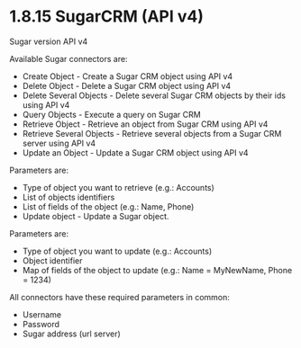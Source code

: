 # 1.8.15 SugarCRM (API v4)

Sugar version API v4

Available Sugar connectors are:

* Create Object - Create a Sugar CRM object using API v4
* Delete Object - Delete a Sugar CRM object using API v4
* Delete Several Objects - Delete several Sugar CRM objects by their ids using API v4
* Query Objects - Execute a query on Sugar CRM
* Retrieve Object - Retrieve an object from Sugar CRM using API v4
* Retrieve Several Objects - Retrieve several objects from a Sugar CRM server using API v4
* Update an Object - Update a Sugar CRM object using API v4

Parameters are:

* Type of object you want to retrieve (e.g.: Accounts)
* List of objects identifiers
* List of fields of the object (e.g.: Name, Phone)
* Update object - Update a Sugar object.

Parameters are:

* Type of object you want to update (e.g.: Accounts)
* Object identifier
* Map of fields of the object to update (e.g.: Name = MyNewName, Phone = 1234)

All connectors have these required parameters in common:

* Username
* Password
* Sugar address (url server)